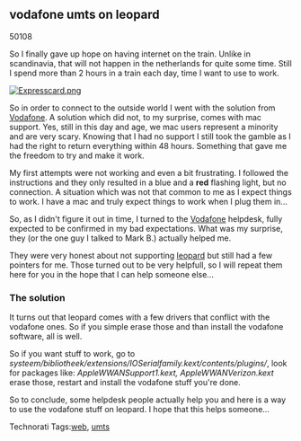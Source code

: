 <article><h2>vodafone umts on leopard</h2><time><span class="day">5</span><span class="month">0</span><span class="year">108</span></time><p>So I finally gave up hope on having internet on the train. Unlike in scandinavia, that will not happen in the netherlands for quite some time. Still I spend more than 2 hours in a train each day, time I want to use to work.</p><a href="http://www.flickr.com/photos/57462165@N00/2200707909" title="View 'Expresscard.png' on Flickr.com"><img src="http://static.flickr.com/2215/2200707909_a98d0f2088.jpg" alt="Expresscard.png" /></a><p>So in order to connect to the outside world I went with the solution from <a href="http://www.vodafone.nl/shop/package/phonePackege.jsp?catId=cat12850007&confSkuId=sku14250045&_requestid=1007970">Vodafone</a>. A solution which did not, to my surprise, comes with mac support. Yes, still in this day and age, we mac users represent a minority and are very scary. Knowing that I had no support I still took the gamble as I had the right to return everything within 48 hours. Something that gave me the freedom to try and make it work.</p><p>My first attempts were not working and even a bit frustrating. I followed the instructions and they only resulted in a blue and a <strong>red</strong> flashing light, but no connection. A situation which was not that common to me as I expect things to work. I have a mac and truly expect things to work when I plug them in...</p><p>So, as I didn't figure it out in time, I turned to the <a href="http://www.vodafone.nl/zakelijk/klantenservice/contact">Vodafone</a> helpdesk, fully expected to be confirmed in my bad expectations. What was my surprise, they (or the one guy I talked to Mark B.) actually helped me.</p><p>They were very honest about not supporting <a href="http://www.apple.com/nl/macosx/">leopard</a> but still had a few pointers for me. Those turned out to be very helpfull, so I will repeat them here for you in the hope that I can help someone else...</p><h3>The solution</h3><p>It turns out that leopard comes with a few drivers that conflict with the vodafone ones. So if you simple erase those and than install the vodafone software, all is well.</p><p>So if you want stuff to work, go to <em>systeem/bibliotheek/extensions/IOSerialfamily.kext/contents/plugins/</em>, look for packages like: <em>AppleWWANSupport1.kext, AppleWWANVerizon.kext</em> erase those, restart and install the vodafone stuff you're done.</p><p>So to conclude, some helpdesk people actually help you and here is a way to use the vodafone stuff on leopard. I hope that this helps someone...</p><!-- Technorati Tags Start --><p>Technorati Tags:<a href="http://technorati.com/tag/web" rel="tag">web</a>, <a href="http://technorati.com/tag/umts" rel="tag">umts</a></p><!-- Technorati Tags End --></article>